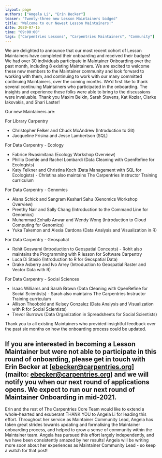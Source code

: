 ```yaml
---
layout: page
authors: ["Angela Li", "Erin Becker"]
teaser: "Twenty-three new Lesson Maintainers badged"
title: "Welcome to our Newest Lesson Maintainers!"
date: 2020-07-15
time: "09:00:00"
tags: ["Carpentries Lessons", "Carpentries Maintainers", "Community"]
---
```


We are delighted to announce that our most recent cohort of Lesson Maintainers have completed their onboarding and received their badges! We had over 30 individuals participate in Maintainer Onboarding over the past month, including 8 existing Maintainers. We are excited to welcome these new members to the Maintainer community and look forward to working with them, and continuing to work with our many committed continuing Maintainers, over the coming months.
We’d first like to thank several continuing Maintainers who participated in the onboarding. The insights and experience these folks were able to bring to the discussions were invaluable. Thank you Maxim Belkin, Sarah Stevens, Kat Koziar, Clarke Iakovakis, and Shari Laster!

Our new Maintainers are:

For Library Carpentry
- Christopher Felker and Chuck McAndrew (Introduction to Git)
- Jacqueline Frisina and Jesse Lambertson (SQL)

For Data Carpentry - Ecology
- Fabrice Rwasimitana (Ecology Workshop Overview)
- Phillip Doehle and Rachel Lombardi (Data Cleaning with OpenRefine for Ecologists)
- Katy Felkner and Christina Koch (Data Management with SQL for Ecologists) - Christina also maintains The Carpentries Instructor Training curriculum

For Data Carpentry - Genomics
- Alana Schick and Sangram Keshari Sahu (Genomics Workshop Overview)
- Preethy Nair and Sally Chang (Introduction to the Command Line for Genomics)
- Muhammad Zohaib Anwar and Wendy Wong (Introduction to Cloud Computing for Genomics)
- Yuka Takemon and Alexia Cardona (Data Analysis and Visualization in R)

For Data Carpentry - Geospatial
- Rohit Goswami (Introduction to Geospatial Concepts) - Rohit also maintains the Programming with R lesson for Software Carpentry
- Luca Di Stasio (Introduction to R for Geospatial Data)
- Drake Asberry and Ivo Arrey (Introduction to Geospatial Raster and Vector Data with R)

For Data Carpentry - Social Sciences
- Isaac Williams and Sarah Brown (Data Cleaning with OpenRefine for Social Scientists) - Sarah also maintains The Carpentries Instructor Training curriculum
- Allison Theobold and Kelsey Gonzalez (Data Analysis and Visualization with R for Social Scientists)
- Trevor Burrows (Data Organization in Spreadsheets for Social Scientists)



Thank you to all existing Maintainers who provided insightful feedback over the past six months on how the onboarding process could be updated.

If you are interested in becoming a Lesson Maintainer but were not able to participate in this round of onboarding, please get in touch with Erin Becker at [ebecker@carpentries.org](mailto: ebecker@carpentries.org) and we will notify you when our next round of applications opens. We expect to run our next round of Maintainer Onboarding in mid-2021.
------
Erin and the rest of The Carpentries Core Team would like to extend a whole-hearted and exuberant THANK YOU to Angela Li for leading this effort. Throughout her service as Maintainer Community Lead, Angela has taken great strides towards updating and formalising the Maintainer onboarding process, and helped to grow a sense of community within the Maintainer team. Angela has pursued this effort largely independently, and we have been consistently amazed by her results! Angela will be writing more soon about her experiences as Maintainer Community Lead - so keep a watch for that post!
